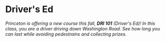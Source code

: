 # Driver's Ed

_Princeton is offering a new course this fall, **DRI 101** (Driver's Ed)! In this class, you are a driver driving down Washington Road. See how long you can last while avoiding pedestrains and collecting prizes._
